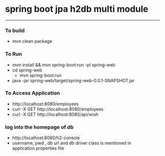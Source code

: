 # spring boot jpa h2db multi module 

---

### To build 
* mvn clean package 

### To Run 
* mvn install && mvn spring-boot:run -pl spring-web
* cd spring-web
    * mvn spring-boot:run 
* java -jar spring-web/target/spring-web-0.0.1-SNAPSHOT.jar

### To Access Application 
* http://localhost:8080/employees
* curl -X GET http://localhost:8080/employees
* curl -X GET http://localhost:8080/api/wish


### log into the homepage of db
* http://localhost:8080/h2-console
* username, pwd , db url and db driver class is mentioned in application.properties file